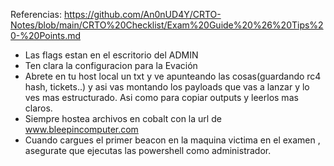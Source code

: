 
Referencias:
https://github.com/An0nUD4Y/CRTO-Notes/blob/main/CRTO%20Checklist/Exam%20Guide%20%26%20Tips%20-%20Points.md


- Las flags estan en el escritorio del ADMIN
- Ten clara la configuracion para la Evación
- Abrete en tu host local un txt y ve apunteando las cosas(guardando rc4 hash, tickets..) y asi vas montando los payloads que vas a lanzar y lo ves mas estructurado. Asi como para copiar outputs y leerlos mas claros.
- Siempre hostea archivos en cobalt con la url de www.bleepincomputer.com
- Cuando cargues el primer beacon en la maquina victima en el examen , asegurate que ejecutas las powershell como administrador.
